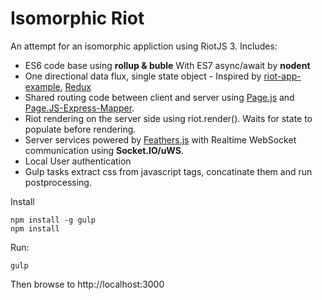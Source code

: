 # Isomorphic Riot
An attempt for an isomorphic appliction using RiotJS 3. Includes:
+ ES6 code base using **rollup & buble** With ES7 async/await by **nodent**
+ One directional data flux, single state object - Inspired by [riot-app-example](https://github.com/GianlucaGuarini/riot-app-example/), [Redux](http://redux.js.org/)
+ Shared routing code between client and server using [Page.js](https://visionmedia.github.io/page.js/) and [Page.JS-Express-Mapper](https://github.com/kethinov/page.js-express-mapper.js).
+ Riot rendering on the server side using riot.render(). Waits for state to populate before rendering.
+ Server services powered by [Feathers.js](http://feathersjs.com/) with Realtime WebSocket communication using **Socket.IO/uWS**.
+ Local User authentication
+ Gulp tasks extract css from javascript tags, concatinate them and run postprocessing.

Install
```
npm install -g gulp
npm install
```
Run:
```
gulp
```
Then browse to http://localhost:3000
